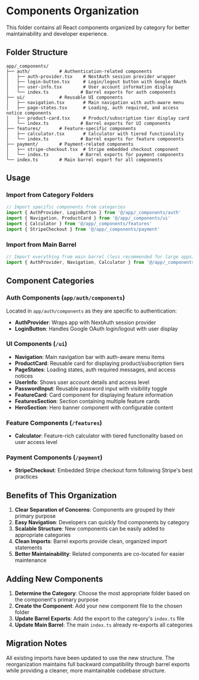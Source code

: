 # Components Organization

This folder contains all React components organized by category for better maintainability and developer experience.

## Folder Structure

```text
app/_components/
├── auth/           # Authentication-related components
│   ├── auth-provider.tsx    # NextAuth session provider wrapper
│   ├── login-button.tsx     # Login/logout button with Google OAuth
│   ├── user-info.tsx        # User account information display
│   └── index.ts            # Barrel exports for auth components
├── ui/             # Reusable UI components
│   ├── navigation.tsx       # Main navigation with auth-aware menu
│   ├── page-states.tsx      # Loading, auth required, and access notice components
│   ├── product-card.tsx     # Product/subscription tier display card
│   └── index.ts            # Barrel exports for UI components
├── features/       # Feature-specific components
│   ├── calculator.tsx       # Calculator with tiered functionality
│   └── index.ts            # Barrel exports for feature components
├── payment/        # Payment-related components
│   ├── stripe-checkout.tsx  # Stripe embedded checkout component
│   └── index.ts            # Barrel exports for payment components
└── index.ts        # Main barrel export for all components
```

## Usage

### Import from Category Folders

```typescript
// Import specific components from categories
import { AuthProvider, LoginButton } from '@/app/_components/auth'
import { Navigation, ProductCard } from '@/app/_components/ui'
import { Calculator } from '@/app/_components/features'
import { StripeCheckout } from '@/app/_components/payment'
```

### Import from Main Barrel

```typescript
// Import everything from main barrel (less recommended for large apps)
import { AuthProvider, Navigation, Calculator } from '@/app/_components'
```

## Component Categories

### Auth Components (`app/auth/components`)

Located in `app/auth/components` as they are specific to authentication:

- **AuthProvider**: Wraps app with NextAuth session provider
- **LoginButton**: Handles Google OAuth login/logout with user display

### UI Components (`/ui`)

- **Navigation**: Main navigation bar with auth-aware menu items
- **ProductCard**: Reusable card for displaying product/subscription tiers
- **PageStates**: Loading states, auth required messages, and access notices
- **UserInfo**: Shows user account details and access level
- **PasswordInput**: Reusable password input with visibility toggle
- **FeatureCard**: Card component for displaying feature information
- **FeaturesSection**: Section containing multiple feature cards
- **HeroSection**: Hero banner component with configurable content

### Feature Components (`/features`)

- **Calculator**: Feature-rich calculator with tiered functionality based on user access level

### Payment Components (`/payment`)

- **StripeCheckout**: Embedded Stripe checkout form following Stripe's best practices

## Benefits of This Organization

1. **Clear Separation of Concerns**: Components are grouped by their primary purpose
2. **Easy Navigation**: Developers can quickly find components by category
3. **Scalable Structure**: New components can be easily added to appropriate categories
4. **Clean Imports**: Barrel exports provide clean, organized import statements
5. **Better Maintainability**: Related components are co-located for easier maintenance

## Adding New Components

1. **Determine the Category**: Choose the most appropriate folder based on the component's primary purpose
2. **Create the Component**: Add your new component file to the chosen folder
3. **Update Barrel Exports**: Add the export to the category's `index.ts` file
4. **Update Main Barrel**: The main `index.ts` already re-exports all categories

## Migration Notes

All existing imports have been updated to use the new structure. The reorganization maintains full backward compatibility through barrel exports while providing a cleaner, more maintainable codebase structure.

